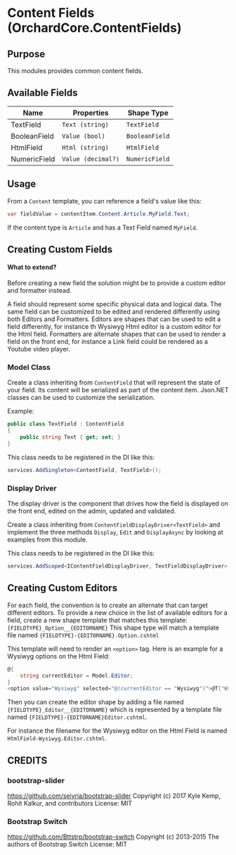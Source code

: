 # Content Fields (OrchardCore.ContentFields)

## Purpose

This modules provides common content fields.

## Available Fields

| Name | Properties | Shape Type |
| --- | --- | --- |
| TextField | `Text (string)` | `TextField` |
| BooleanField | `Value (bool)` | `BooleanField` |
| HtmlField | `Html (string)` | `HtmlField` |
| NumericField | `Value (decimal?)` | `NumericField` |

## Usage

From a `Content` template, you can reference a field's value like this:

```csharp
var fieldValue = contentItem.Content.Article.MyField.Text;
```

If the content type is `Article` and has a Text Field named `MyField`.

## Creating Custom Fields

#### What to extend?
Before creating a new field the solution might be to provide a custom editor and formatter 
instead.

A field should represent some specific physical data and logical data. The same field can be customized
to be edited and rendered differently using both Editors and Formatters. Editors are shapes that can
be used to edit a field differently, for instance th Wysiwyg Html editor is a custom editor for the Html
field. Formatters are alternate shapes that can be used to render a field on the front end, for instance
a Link field could be rendered as a Youtube video player. 

### Model Class

Create a class inheriting from `ContentField` that will represent the state of your field. Its content will be serialized as part of
the content item. Json.NET classes can be used to customize the serialization.

Example:
```csharp
public class TextField : ContentField
{
    public string Text { get; set; }
}

```

This class needs to be registered in the DI like this:
```csharp
services.AddSingleton<ContentField, TextField>();
```

### Display Driver

The display driver is the component that drives how the field is displayed on the front end, edited on
the admin, updated and validated.

Create a class inheriting from `ContentFieldDisplayDriver<TextField>` and implement the three methods 
`Display`, `Edit` and `DisplayAsync` by looking at examples from this module.

This class needs to be registered in the DI like this:
```csharp
services.AddScoped<IContentFieldDisplayDriver, TextFieldDisplayDriver>();
```

## Creating Custom Editors

For each field, the convention is to create an alternate that can target different editors. To provide
a new choice in the list of available editors for a field, create a new shape template that matches this
template: `{FIELDTYPE}_Option__{EDITORNAME}`
This shape type will match a template file named `{FIELDTYPE}-{EDITORNAME}.Option.cshtml`

This template will need to render an `<option>` tag. Here is an example for a Wysiwyg options on the 
Html Field:
```csharp
@{
    string currentEditor = Model.Editor;
}
<option value="Wysiwyg" selected="@(currentEditor == "Wysiwyg")">@T["Wysiwyg editor"]</option>
```

Then you can create the editor shape by adding a file named `{FIELDTYPE}_Editor__{EDITORNAME}` which is
represented by a template file named `{FIELDTYPE}-{EDITORNAME}Editor.cshtml`. 

For instance the filename for the Wysiwyg editor on the Html Field is named `HtmlField-Wysiwyg.Editor.cshtml`.

## CREDITS

### bootstrap-slider
https://github.com/seiyria/bootstrap-slider
Copyright (c) 2017 Kyle Kemp, Rohit Kalkur, and contributors
License: MIT

### Bootstrap Switch
https://github.com/Bttstrp/bootstrap-switch
Copyright (c) 2013-2015 The authors of Bootstrap Switch
License: MIT